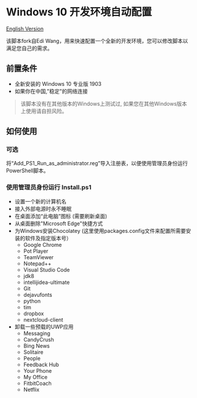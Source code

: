 # Windows 10 开发环境自动配置
[English Version](https://github.com/FaintGhost/EnvSetup/blob/master/README_EN.md)

该脚本fork自Edi Wang，用来快速配置一个全新的开发环境，您可以修改脚本以满足您自己的需求。

## 前置条件

- 全新安装的 Windows 10 专业版 1903
- 如果你在中国,"稳定"的网络连接

> 该脚本没有在其他版本的Windows上测试过, 如果您在其他Windows版本上使用请自担风险。

## 如何使用

### 可选

将“Add_PS1_Run_as_administrator.reg”导入注册表，以便使用管理员身份运行PowerShell脚本。

### 使用管理员身份运行 Install.ps1

- 设置一个新的计算机名
- 接入外部电源时永不睡眠
- 在桌面添加“此电脑”图标 (需要刷新桌面)
- 从桌面删除"Microsoft Edge"快捷方式
- 为Windows安装Chocolatey (这里使用packages.config文件来配置所需要安装的软件及指定版本号）
    - Google Chrome
    - Pot Player
    - TeamViewer
    - Notepad++
    - Visual Studio Code
    - jdk8
    - intellijidea-ultimate
    - Git
    - dejavufonts
    - python
    - tim
    - dropbox
    - nextcloud-client
- 卸载一些预载的UWP应用
    - Messaging
    - CandyCrush
    - Bing News
    - Solitaire
    - People
    - Feedback Hub
    - Your Phone
    - My Office
    - FitbitCoach
    - Netflix
